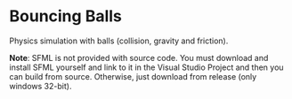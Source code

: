 # Bouncing Balls

Physics simulation with balls (collision, gravity and friction).

__Note__: SFML is not provided with source code. You must download and install SFML yourself and link to it in the Visual Studio Project and then you can build from source. Otherwise, just download from release (only windows 32-bit).